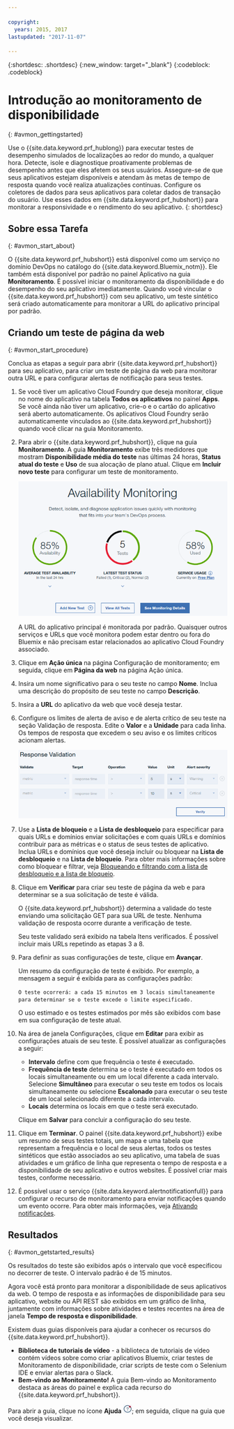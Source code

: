 ```yaml
---

copyright:
  years: 2015, 2017
lastupdated: "2017-11-07"

---
```


{:shortdesc: .shortdesc}
{:new_window: target="_blank"}
{:codeblock: .codeblock}

# Introdução ao monitoramento de disponibilidade
{: #avmon_gettingstarted}

Use o {{site.data.keyword.prf_hublong}} para
executar testes de desempenho simulados de localizações ao redor do mundo, a qualquer hora. Detecte, isole e diagnostique proativamente problemas de desempenho antes que eles afetem os seus usuários. Assegure-se de que seus aplicativos estejam disponíveis e atendam às metas de tempo de resposta
quando você realiza atualizações contínuas. Configure os coletores de dados para seus aplicativos para coletar dados de transação do usuário. Use esses dados em {{site.data.keyword.prf_hubshort}} para monitorar a responsividade e o rendimento do seu aplicativo.
{: shortdesc}

## Sobre essa Tarefa
{: #avmon_start_about}

O {{site.data.keyword.prf_hubshort}} está
disponível como um serviço no domínio DevOps no catálogo do {{site.data.keyword.Bluemix_notm}}. Ele também está
disponível por padrão no painel Aplicativo na guia **Monitoramento**. É possível iniciar o monitoramento da disponibilidade e do desempenho do seu aplicativo imediatamente. Quando
você vincular o {{site.data.keyword.prf_hubshort}} com seu aplicativo, um teste sintético
será criado automaticamente para monitorar a URL do aplicativo principal por padrão.

## Criando um teste de página da web
{: #avmon_start_procedure}

Conclua as etapas a seguir para abrir {{site.data.keyword.prf_hubshort}} para seu
aplicativo, para criar um teste de página da web para monitorar outra URL e para configurar alertas
de notificação para seus testes.

1.  Se você tiver um aplicativo Cloud Foundry que deseja monitorar, clique no nome do
aplicativo na tabela **Todos os aplicativos** no painel **Apps**.
Se você ainda não tiver um aplicativo, crie-o e o cartão do aplicativo será aberto automaticamente. Os aplicativos Cloud Foundry serão automaticamente vinculados ao {{site.data.keyword.prf_hubshort}} quando você clicar na guia Monitoramento.
2.  Para abrir o {{site.data.keyword.prf_hubshort}}, clique na
guia **Monitoramento**. A guia **Monitoramento** exibe
três medidores que mostram **Disponibilidade média do teste** nas últimas
24 horas, **Status atual do teste** e **Uso** de sua
alocação de plano atual. Clique em **Incluir novo teste** para configurar um teste de monitoramento.

    ![Guia Monitoramento de disponibilidade](images/avmon_tab.png)

    A URL do aplicativo principal é monitorada por padrão. Quaisquer outros serviços e URLs que você
monitora podem estar dentro ou fora do Bluemix e não precisam estar relacionados ao aplicativo Cloud
Foundry associado.

3.  Clique em **Ação única** na página Configuração de monitoramento; em seguida, clique em **Página da web** na página Ação única.
4.  Insira um nome significativo para o seu teste no campo **Nome**. Inclua uma descrição do propósito de seu teste no campo
**Descrição**.
5.  Insira a **URL** do aplicativo da web que você deseja testar.
6.  Configure os limites de alerta de aviso e de alerta crítico de seu teste na seção Validação de resposta. Edite o **Valor** e a
**Unidade** para cada linha. Os tempos de resposta que excedem o seu aviso e os limites críticos acionam alertas.

    ![Seção Validação de resposta com limite de aviso padrão e limite crítico padrão.](images/avmon_webpage_resp_val.png)

7.  Use a **Lista de bloqueio** e a **Lista de desbloqueio** para especificar para quais URLs e domínios enviar solicitações e com quais URLs e domínios contribuir para as métricas e o status de seus testes de aplicativo. Inclua URLs e domínios que você deseja incluir ou bloquear na **Lista de desbloqueio** e na **Lista de bloqueio**. Para obter mais informações sobre como bloquear e filtrar, veja [Bloqueando e filtrando com a lista de desbloqueio e a lista de bloqueio](avmon_whitelist_blacklist.html "Usar a lista de desbloqueio e a lista de bloqueio para determinar para quais recursos enviar solicitações e com quais recursos contribuir para as métricas e status de seus testes de aplicativo. As listas de desbloqueio e as listas de bloqueio só ficam disponíveis para testes da página da web e de comportamento com script.").
8.  Clique em **Verificar** para criar seu teste de página da web e para determinar se a sua solicitação de teste é
válida.

    O {{site.data.keyword.prf_hubshort}} determina a validade do teste enviando uma solicitação GET para sua
URL de teste. Nenhuma validação de resposta ocorre durante a verificação de teste.

    Seu teste validado será exibido na tabela Itens verificados. É possível incluir mais URLs repetindo as etapas 3 a 8.

9.  Para definir as suas configurações de teste, clique em **Avançar**.

    Um resumo da configuração de teste é exibido. Por exemplo, a mensagem a seguir é exibida
para as configurações padrão:

    `O teste ocorrerá: a cada 15 minutos em 3 locais simultaneamente para determinar se o teste excede o limite especificado.`

    O uso estimado e os testes estimados por mês são exibidos com base em sua
configuração de teste atual.

10. Na área de janela Configurações, clique em **Editar** para exibir as configurações atuais de seu teste. É possível atualizar as configurações a seguir:
    - **Intervalo** define com que frequência o teste é executado.
    - **Frequência de teste** determina se o teste é executado em todos os locais simultaneamente ou em um local diferente a cada intervalo. Selecione **Simultâneo** para executar o seu teste em todos os locais simultaneamente ou selecione **Escalonado** para
executar o seu teste de um local selecionado diferente a cada intervalo.
    - **Locais** determina os locais em que o teste será executado.

    Clique em **Salvar** para
concluir a configuração do seu teste.

11. Clique em **Terminar**. O painel {{site.data.keyword.prf_hubshort}}
exibe um resumo de seus testes totais, um mapa e uma tabela que representam a frequência e o local
de seus alertas, todos os testes sintéticos que estão associados ao seu aplicativo, uma tabela de suas atividades e um gráfico de linha que representa o tempo de resposta e a disponibilidade de seu aplicativo e outros websites. É possível criar mais
testes, conforme necessário.
12. É possível usar o serviço {{site.data.keyword.alertnotificationfull}} para configurar o recurso de monitoramento para enviar notificações quando um evento ocorre. Para
obter mais informações, veja [Ativando notificações](avmon_notifications.html "Configurar o recursode monitoramento para enviar notificações quando um evento ocorre.").


## Resultados
{: #avmon_getstarted_results}

Os resultados do teste são exibidos após o intervalo que você especificou no decorrer
de teste. O intervalo padrão é de 15 minutos.

Agora você está pronto para monitorar a disponibilidade de seus aplicativos da web. O
tempo de resposta e as informações de disponibilidade para seu aplicativo, website ou API REST
são exibidos em um gráfico de linha, juntamente com informações sobre atividades e testes recentes
na área de janela **Tempo de resposta e disponibilidade**.

Existem duas guias disponíveis para ajudar a conhecer os recursos do
{{site.data.keyword.prf_hubshort}}.

 - **Biblioteca de tutoriais de vídeo** - a biblioteca de tutoriais de
vídeo contém vídeos sobre como criar aplicativos Bluemix, criar testes de Monitoramento de
disponibilidade, criar scripts de teste com o Selenium IDE e enviar alertas para o Slack.
 - **Bem-vindo ao Monitoramento!** A guia Bem-vindo ao Monitoramento
destaca as áreas do painel e explica cada recurso do {{site.data.keyword.prf_hubshort}}.

Para abrir a guia, clique no ícone **Ajuda** ![Ícone Ajuda](images/help_icn_white_sml.jpg); em seguida, clique
na guia que você deseja visualizar.
